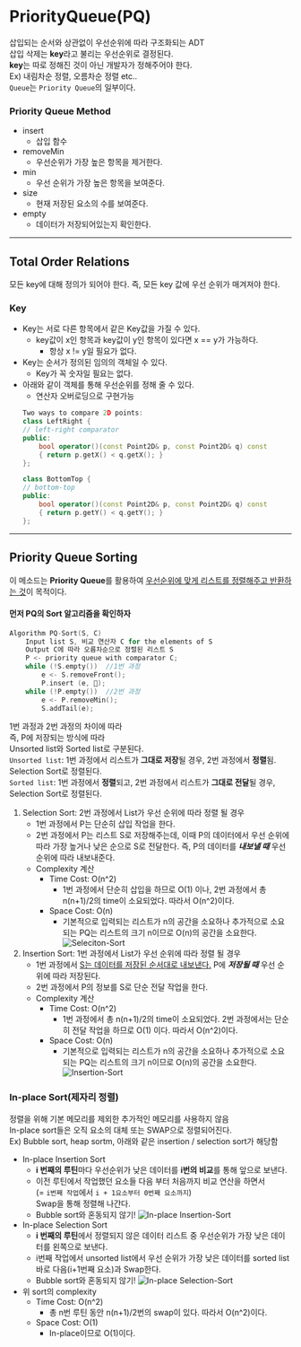 # PriorityQueue(PQ)
삽입되는 순서와 상관없이 우선순위에 따라 구조화되는 ADT    
삽입 삭제는 **key**라고 불리는 우선순위로 결정된다.    
**key**는 따로 정해진 것이 아닌 개발자가 정해주어야 한다.    
Ex) 내림차순 정렬, 오름차순 정렬 etc..    
`Queue`는 `Priority Queue`의 일부이다.
### Priority Queue Method
* insert
    * 삽입 함수
* removeMin
    * 우선순위가 가장 높은 항목을 제거한다.
* min
    * 우선 순위가 가장 높은 항목을 보여준다.
* size
    * 현재 저장된 요소의 수를 보여준다.
* empty
    * 데이터가 저장되어있는지 확인한다.
***
## Total Order Relations
모든 key에 대해 정의가 되어야 한다.
즉, 모든 key 값에 우선 순위가 매겨져야 한다.    
### Key
* Key는 서로 다른 항목에서 같은 Key값을 가질 수 있다.
    * key값이 x인 항목과 key값이 y인 항목이 있다면 x == y가 가능하다.
        * 항상 x != y일 필요가 없다.
* Key는 순서가 정의된 임의의 객체일 수 있다.
    * Key가 꼭 숫자일 필요는 없다.
* 아래와 같이 객체를 통해 우선순위를 정해 줄 수 있다.
    * 연산자 오버로딩으로 구현가능
    ```c++
    Two ways to compare 2D points:
    class LeftRight {
    // left-right comparator
    public:
        bool operator()(const Point2D& p, const Point2D& q) const
        { return p.getX() < q.getX(); }
    };

    class BottomTop {
    // bottom-top
    public:
        bool operator()(const Point2D& p, const Point2D& q) const
        { return p.getY() < q.getY(); }
    };
    ```
***
## Priority Queue Sorting
이 메소드는 **Priority Queue**를 활용하여 <u>우선순위에 맞게 리스트를 정렬해주고 반환하는 것</u>이 목적이다.
#### 먼저 PQ의 Sort 알고리즘을 확인하자
```c++
Algorithm PQ-Sort(S, C)
    Input list S, 비교 연산자 C for the elements of S
    Output C에 따라 오름차순으로 정렬된 리스트 S
    P <- priority queue with comparator C;
    while (!S.empty())  //1번 과정
        e <- S.removeFront();
        P.insert (e, );
    while (!P.empty())  //2번 과정
        e <- P.removeMin();
        S.addTail(e);
```
1번 과정과 2번 과정의 차이에 따라    
즉, P에 저장되는 방식에 따라    
Unsorted list와 Sorted list로 구분된다.    
`Unsorted list`: 1번 과정에서 리스트가 **그대로 저장**될 경우, 2번 과정에서 **정렬**됨. Selection Sort로 정렬된다.    
`Sorted list`: 1번 과정에서 **정렬**되고, 2번 과정에서 리스트가 **그대로 전달**될 경우, Selection Sort로 정렬된다.

1. Selection Sort: 2번 과정에서 List가 우선 순위에 따라 정렬 될 경우
    * 1번 과정에서 P는 단순히 삽입 작업을 한다.
    * 2번 과정에서 P는 리스트 S로 저장해주는데, 이때 P의 데이터에서 우선 순위에 따라 가장 높거나 낮은 순으로 S로 전달한다. 즉, P의 데이터를 ***내보낼 때*** 우선 순위에 따라 내보내준다.
    * Complexity 계산
        * Time Cost: O(n^2)
            * 1번 과정에서 단순히 삽입을 하므로 O(1) 이나, 2번 과정에서 총 n(n+1)/2의 time이 소요되었다. 따라서 O(n^2)이다.
        * Space Cost: O(n)
            * 기본적으로 입력되는 리스트가 n의 공간을 소요하나 추가적으로 소요되는 PQ는 리스트의 크기 n이므로 O(n)의 공간을 소요한다.
    ![Seleciton-Sort](./img/Selection-Sort.png)
2. Insertion Sort: 1번 과정에서 List가 우선 순위에 따라 정렬 될 경우
    * 1번 과정에서 <u>S는 데이터를 저장된 순서대로 내보낸다.</u> P에 ***저장될 때*** 우선 순위에 따라 저장된다.
    * 2번 과정에서 P의 정보를 S로 단순 전달 작업을 한다.
    * Complexity 계산
        * Time Cost: O(n^2)
            * 1번 과정에서 총 n(n+1)/2의 time이 소요되었다. 2번 과정에서는 단순히 전달 작업을 하므로 O(1) 이다. 따라서 O(n^2)이다.
        * Space Cost: O(n)
            * 기본적으로 입력되는 리스트가 n의 공간을 소요하나 추가적으로 소요되는 PQ는 리스트의 크기 n이므로 O(n)의 공간을 소요한다.
    ![Insertion-Sort](./img/Insertion-Sort.png)
### In-place Sort(제자리 정렬)
정렬을 위해 기본 메모리를 제외한 추가적인 메모리를 사용하지 않음    
In-place sort들은 오직 요소의 대체 또는 SWAP으로 정렬되어진다.    
Ex) Bubble sort, heap sortm, 아래와 같은 insertion / selection sort가 해당함
* In-place Insertion Sort
    * **i 번째의 루틴**마다 우선순위가 낮은 데이터를 **i번의 비교**를 통해 앞으로 보낸다.
    * 이전 루틴에서 작업했던 요소들 다음 부터 처음까지 비교 연산을 하면서    
    (= `i번째 작업`에서 `i + 1요소부터 0번째 요소까지`)    
    Swap을 통해 정렬해 나간다.
    * Bubble sort와 혼동되지 않기!
    ![In-place Insertion-Sort](./img/In-place-Insertion-Sort.png)
* In-place Selection Sort
    * **i 번째의 루틴**에서 정렬되지 않은 데이터 리스트 중 우선순위가 가장 낮은 데이터를 왼쪽으로 보낸다.
    * i번째 작업에서 unsorted list에서 우선 순위가 가장 낮은 데이터를 sorted list 바로 다음(i+1번째 요소)과 Swap한다. 
    * Bubble sort와 혼동되지 않기!
    ![In-place Selection-Sort](./img/In-place-Selection-Sort.png)
* 위 sort의 complexity
    * Time Cost: O(n^2)
        * 총 n번 루틴 동안 n(n+1)/2번의 swap이 있다. 따라서 O(n^2)이다.
    * Space Cost: O(1)
        * In-place이므로 O(1)이다.
